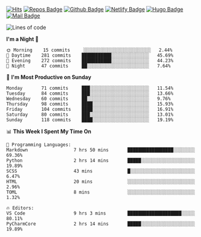 

[![Hits](https://hits.seeyoufarm.com/api/count/incr/badge.svg?url=https%3A%2F%2Fgithub.com/sangm1n)](https://hits.seeyoufarm.com) 
[![Repos Badge](https://badges.pufler.dev/repos/sangm1n)](https://badges.pufler.dev)
[![Github Badge](http://img.shields.io/badge/-github-black?style=flat-square&logo=github&logoColor=white&link=https:https://github.com/sangm1n/)](https://github.com/sangm1n/)
[![Netlify Badge](https://img.shields.io/badge/-TIL-00C7B7?style=flat-square&logo=Netlify&logoColor=white&link=https://sangminlog.netlify.com)](https://sangminlog.netlify.com)
[![Hugo Badge](https://img.shields.io/badge/-techblog-FF4088?style=flat-square&logo=Hugo&logoColor=white&link=https://sangm1n.github.io)](https://sangm1n.github.io)
[![Mail Badge](http://img.shields.io/badge/-mail-D14836?style=flat-square&logo=Gmail&logoColor=white&link=mailto:dltkd96als@naver.com)](mailto:dltkd96als@naver.com/)

<!--START_SECTION:waka-->
![Lines of code](https://img.shields.io/badge/From%20Hello%20World%20I%27ve%20Written-699630%20lines%20of%20code-blue)

**I'm a Night 🦉** 

```text
🌞 Morning    15 commits     ░░░░░░░░░░░░░░░░░░░░░░░░░   2.44% 
🌆 Daytime    281 commits    ███████████░░░░░░░░░░░░░░   45.69% 
🌃 Evening    272 commits    ███████████░░░░░░░░░░░░░░   44.23% 
🌙 Night      47 commits     ██░░░░░░░░░░░░░░░░░░░░░░░   7.64%

```
📅 **I'm Most Productive on Sunday** 

```text
Monday       71 commits     ███░░░░░░░░░░░░░░░░░░░░░░   11.54% 
Tuesday      84 commits     ███░░░░░░░░░░░░░░░░░░░░░░   13.66% 
Wednesday    60 commits     ██░░░░░░░░░░░░░░░░░░░░░░░   9.76% 
Thursday     98 commits     ████░░░░░░░░░░░░░░░░░░░░░   15.93% 
Friday       104 commits    ████░░░░░░░░░░░░░░░░░░░░░   16.91% 
Saturday     80 commits     ███░░░░░░░░░░░░░░░░░░░░░░   13.01% 
Sunday       118 commits    ████░░░░░░░░░░░░░░░░░░░░░   19.19%

```


📊 **This Week I Spent My Time On** 

```text
💬 Programming Languages: 
Markdown                 7 hrs 50 mins       █████████████████░░░░░░░░   69.36% 
Python                   2 hrs 14 mins       █████░░░░░░░░░░░░░░░░░░░░   19.89% 
SCSS                     43 mins             █░░░░░░░░░░░░░░░░░░░░░░░░   6.47% 
HTML                     20 mins             ░░░░░░░░░░░░░░░░░░░░░░░░░   2.96% 
TOML                     8 mins              ░░░░░░░░░░░░░░░░░░░░░░░░░   1.32%

🔥 Editors: 
VS Code                  9 hrs 3 mins        ████████████████████░░░░░   80.11% 
PyCharmCore              2 hrs 14 mins       █████░░░░░░░░░░░░░░░░░░░░   19.89%

```


<!--END_SECTION:waka-->


<!--
**sangm1n/sangm1n** is a ✨ _special_ ✨ repository because its `README.md` (this file) appears on your GitHub profile.

Here are some ideas to get you started:

- 🔭 I’m currently working on ...
- 🌱 I’m currently learning ...
- 👯 I’m looking to collaborate on ...
- 🤔 I’m looking for help with ...
- 💬 Ask me about ...
- 📫 How to reach me: ...
- 😄 Pronouns: ...
- ⚡ Fun fact: ...

https://shields.io/
-->


